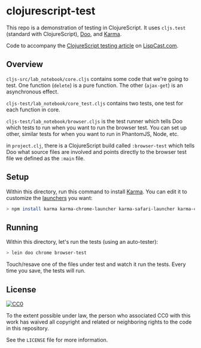 # clojurescript-test

This repo is a demonstration of testing in ClojureScript. It uses
`cljs.test` (standard with ClojureScript),
[Doo](https://github.com/bensu/doo), and
[Karma](http://karma-runner.github.io/).

Code to accompany the
[ClojureScript testing article](http://www.lispcast.com/testing-clojurescript)
on [LispCast.com](http://www.lispcast.com/).

## Overview

`cljs-src/lab_notebook/core.cljs` contains some code that we're going
to test. One function (`delete`) is a pure function. The other
(`ajax-get`) is an asynchronous effect.

`cljs-test/lab_notebook/core_test.cljs` contains two tests, one test
for each function in core.

`cljs-test/lab_notebook/browser.cljs` is the test runner which tells
Doo which tests to run when you want to run the browser test. You can
set up other, similar tests for when you want to run in PhantomJS,
Node, etc.

in `project.clj`, there is a ClojureScript build called
`:browser-test` which tells Doo what source files are involved and
points directly to the browser test file we defined as the `:main`
file.

## Setup

Within this directory, run this command to install
[Karma](http://karma-runner.github.io/). You can edit it to customize
the
[launchers](https://karma-runner.github.io/latest/config/browsers.html)
you want:

```bash
> npm install karma karma-chrome-launcher karma-safari-launcher karma-cljs-test --save-dev
```

## Running

Within this directory, let's run the tests (using an auto-tester):

```bash
> lein doo chrome browser-test
```

Touch/resave one of the files under test and watch it run the
tests. Every time you save, the tests will run.

## License

[![CC0](http://i.creativecommons.org/p/zero/1.0/88x31.png)](http://creativecommons.org/publicdomain/zero/1.0/)

To the extent possible under law, the person who associated CC0 with
this work has waived all copyright and related or neighboring rights
to the code in this repository.

See the `LICENSE` file for more information.
